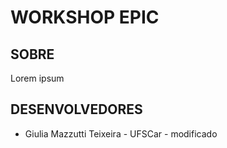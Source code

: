 # WORKSHOP EPIC

## SOBRE

Lorem ipsum

## DESENVOLVEDORES

- Giulia Mazzutti Teixeira - UFSCar - modificado